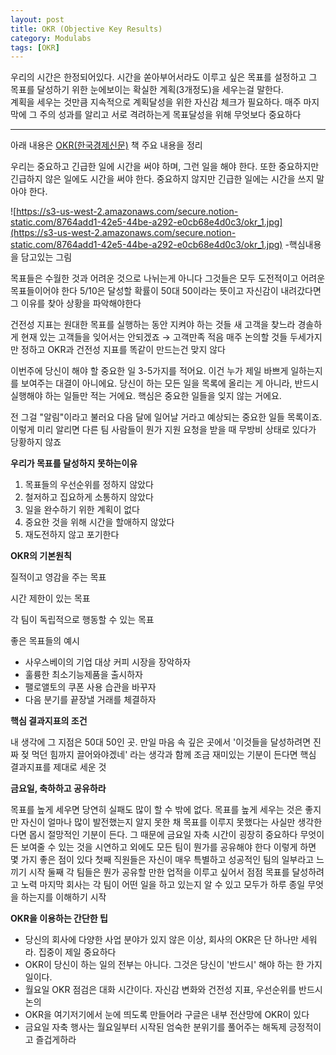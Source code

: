 ```yaml
---
layout: post
title: OKR (Objective Key Results)
category: Modulabs
tags: [OKR]
---
```


우리의 시간은 한정되어있다. 시간을 쏟아부어서라도 이루고 싶은 목표를 설정하고 그 목표를 달성하기 위한 눈에보이는 확실한 계획(3개정도)을 세우는걸 말한다.<br> 
계획을 세우는 것만큼 지속적으로 계획달성을 위한 자신감 체크가 필요하다. 매주 마지막에 그 주의 성과를 알리고 서로 격려하는게 목표달성을 위해 무엇보다 중요하다

<hr>

아래 내용은 [OKR(한국경제신문)](http://www.yes24.com/Product/Goods/67014359) 책 주요 내용을 정리

우리는 중요하고 긴급한 일에 시간을 써야 하며, 그런 일을 해야 한다. 또한 중요하지만 긴급하지 않은 일에도 시간을 써야 한다. 중요하지 않지만 긴급한 일에는 시간을 쓰지 말아야 한다.

![https://s3-us-west-2.amazonaws.com/secure.notion-static.com/8764add1-42e5-44be-a292-e0cb68e4d0c3/okr_1.jpg](https://s3-us-west-2.amazonaws.com/secure.notion-static.com/8764add1-42e5-44be-a292-e0cb68e4d0c3/okr_1.jpg)
-핵심내용을 담고있는 그림

목표들은 수월한 것과 어려운 것으로 나뉘는게 아니다 그것들은 모두 도전적이고 어려운 목표들이어야 한다 5/10은 달성할 확률이 50대 50이라는 뜻이고 자신감이 내려갔다면 그 이유를 찾아 상황을 파악해야한다

건전성 지표는 원대한 목표를 실행하는 동안 지켜야 하는 것들
새 고객을 찾느라 경솔하게 현재 있는 고객들을 잊어서는 안되겠죠 → 고객만족 적음
매주 논의할 것들 두세가지만 정하고 OKR과 건전성 지표를 똑같이 만드는건 맞지 않다

이번주에 당신이 해야 할 중요한 일 3-5가지를 적어요. 
이건 누가 제일 바쁘게 일하는지를 보여주는 대결이 아니에요. 당신이 하는 모든 일을 목록에 올리는 게 아니라, 반드시 실행해야 하는 일들만 적는 거에요. 핵심은 중요한 일들을 잊지 않는 거에요.

전 그걸 "알림"이라고 불러요 다음 달에 일어날 거라고 예상되는 중요한 일들 목록이죠. 이렇게 미리 알리면 다른 팀 사람들이 뭔가 지원 요청을 받을 때 무방비 상태로 있다가 당황하지 않죠

**우리가 목표를 달성하지 못하는이유**

1. 목표들의 우선순위를 정하지 않았다
2. 철저하고 집요하게 소통하지 않았다
3. 일을 완수하기 위한 계획이 없다
4. 중요한 것을 위해 시간을 할애하지 않았다
5. 재도전하지 않고 포기한다

**OKR의 기본원칙**

질적이고 영감을 주는 목표

시간 제한이 있는 목표

각 팀이 독립적으로 행동할 수 있는 목표

좋은 목표들의 예시

- 사우스베이의 기업 대상 커피 시장을 장악하자
- 훌륭한 최소기능제품을 출시하자
- 팰로앨토의 쿠폰 사용 습관을 바꾸자
- 다음 분기를 끝장낼 거래를 체결하자

**핵심 결과지표의 조건**

내 생각에 그 지점은 50대 50인 곳. 만일 마음 속 깊은 곳에서 '이것들을 달성하려면 진짜 젖 먹던 힘까지 끌어와야겠네' 라는 생각과 함께 조금 재미있는 기분이 든다면 핵심 결과지표를 제대로 세운 것

**금요일, 축하하고 공유하라**

목표를 높게 세우면 당연히 실패도 많이 할 수 밖에 없다. 목표를 높게 세우는 것은 좋지만 자신이 얼마나 많이 발전했는지 알지 못한 채 목표를 이루지 못했다는 사실만 생각한다면 몹시 절망적인 기분이 든다. 그 때문에 금요일 자축 시간이 굉장히 중요하다 무엇이든 보여줄 수 있는 것을 시연하고 외에도 모든 팀이 뭔가를 공유해야 한다
이렇게 하면 몇 가지 좋은 점이 있다
첫째 직원들은 자신이 매우 특별하고 성공적인 팀의 일부라고 느끼기 시작
둘째 각 팀들은 뭔가 공유할 만한 업적을 이루고 싶어서 점점 목표를 달성하려고 노력
마지막 회사는 각 팀이 어떤 일을 하고 있는지 알 수 있고 모두가 하루 종일 무엇을 하는지를 이해하기 시작

**OKR을 이용하는 간단한 팁**

- 당신의 회사에 다양한 사업 분야가 있지 않은 이상, 회사의 OKR은 단 하나만 세워라. 집중이 제일 중요하다
- OKR이 당신이 하는 일의 전부는 아니다. 그것은 당신이 '반드시' 해야 하는 한 가지 일이다.
- 월요일 OKR 점검은 대화 시간이다. 자신감 변화와 건전성 지표, 우선순위를 반드시 논의
- OKR을 여기저기에서 눈에 띄도록 만들어라 구글은 내부 전산망에 OKR이 있다
- 금요일 자축 행사는 월요일부터 시작된 엄숙한 분위기를 풀어주는 해독제 긍정적이고 즐겁게하라